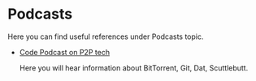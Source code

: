 # Podcasts

Here you can find useful references under Podcasts topic.

- [Code Podcast on P2P tech](https://codepodcast.com/posts/2018-07-05-p2p-people-to-people/)  

  Here you will hear information about BitTorrent, Git, Dat, Scuttlebutt.

